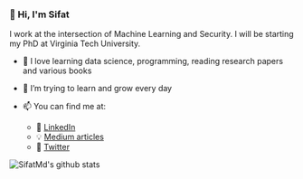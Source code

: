 ### 👋 Hi, I'm Sifat

I work at the intersection of Machine Learning and Security. I will be starting my PhD at Virginia Tech University.
- 🔭 I love learning data science, programming, reading research papers and various books
- 🌱 I’m trying to learn and grow every day

- 📫 You can find me at:
  - :office: [LinkedIn](https://www.linkedin.com/in/sifat-muhammad-abdullah-4619ba148/)
  - :bulb: [Medium articles](https://medium.com/@sifat.abdullah577)
  - 💬 [Twitter](https://twitter.com/SifatMdAbdullah)

![SifatMd's github stats](https://github-readme-stats.vercel.app/api?username=SifatMd&count_private=true&show_icons=true&theme=algolia&hide_rank=false)

<!--
**SifatMd/SifatMd** is a ✨ _special_ ✨ repository because its `README.md` (this file) appears on your GitHub profile.

Here are some ideas to get you started:

- 🔭 I’m currently working on ...
- 🌱 I’m currently learning ...
- 👯 I’m looking to collaborate on ...
- 🤔 I’m looking for help with ...
- 💬 Ask me about ...
- 📫 How to reach me: ...
- 😄 Pronouns: ...
- ⚡ Fun fact: ...
-->
